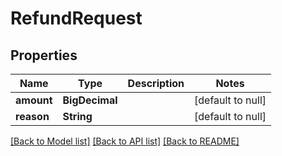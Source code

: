 # RefundRequest
## Properties

| Name | Type | Description | Notes |
|------------ | ------------- | ------------- | -------------|
| **amount** | **BigDecimal** |  | [default to null] |
| **reason** | **String** |  | [default to null] |

[[Back to Model list]](../../README.md#documentation-for-models) [[Back to API list]](../../README.md#documentation-for-api-endpoints) [[Back to README]](../../README.md)


